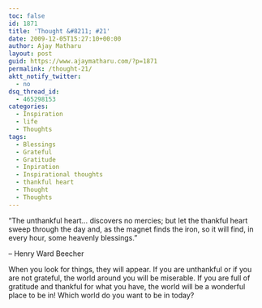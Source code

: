 ```yaml
---
toc: false
id: 1871
title: 'Thought &#8211; #21'
date: 2009-12-05T15:27:10+00:00
author: Ajay Matharu
layout: post
guid: https://www.ajaymatharu.com/?p=1871
permalink: /thought-21/
aktt_notify_twitter:
  - no
dsq_thread_id:
  - 465298153
categories:
  - Inspiration
  - life
  - Thoughts
tags:
  - Blessings
  - Grateful
  - Gratitude
  - Inpiration
  - Inspirational thoughts
  - thankful heart
  - Thought
  - Thoughts
---
```

&#8220;The unthankful heart&#8230; discovers no mercies; but let the thankful heart sweep through the day and, as the magnet finds the iron, so it will find, in every hour, some heavenly blessings.&#8221;

&#8211; Henry Ward Beecher

When you look for things, they will appear. If you are unthankful or if you are not grateful, the world around you will be miserable. If you are full of gratitude and thankful for what you have, the world will be a wonderful place to be in! Which world do you want to be in today?
